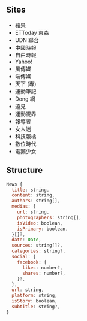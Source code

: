 ## Sites
- 蘋果
- ETToday 東森
- UDN 聯合
- 中國時報
- 自由時報
- Yahoo!
- 風傳媒
- 端傳媒
- 天下 (專)
- 運動筆記
- Dong 網
- 遠見
- 運動視界
- 報導者
- 女人迷
- 科技報橘
- 數位時代
- 電獺少女

## Structure
```js
News {
  title: string,
  content: string,
  authors: string[],
  medias: {
    url: string,
    photographers: string[],
    isVideo: boolean,
    isPrimary: boolean,
  }[]?,
  date: Date,
  sources: string[]?,
  categories: string?,
  social: {
    facebook: {
      likes: number?,
      shares: number?,
    }?,
  },
  url: string,
  platform: string,
  isStory: boolean,
  subtitle: string?,
}
```
